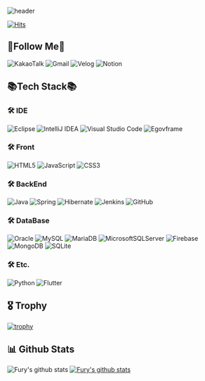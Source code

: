 ![header](https://capsule-render.vercel.app/api?type=waving&color=gradient&height=120&animation=fadeIn&section=footer&text=🚗🚘🚛&fontAlign=70)

[![Hits](https://hits.seeyoufarm.com/api/count/incr/badge.svg?url=https%3A%2F%2Fgithub.com%2Fhichang4u%2Fhit-counter&count_bg=%2379C83D&title_bg=%23555555&icon=&icon_color=%23E7E7E7&title=visited&edge_flat=false)](https://github.com/hichang4u)

## 🚀Follow Me🚀
<!-- # SNS -->
![KakaoTalk](https://img.shields.io/badge/kakaotalk-ffcd00.svg?style=plastic&logo=kakaotalk&logoColor=000000)
![Gmail](https://img.shields.io/badge/Gmail-D14836?style=plastic&logo=gmail&logoColor=white)
![Velog](https://img.shields.io/badge/Velog-20C997?style=plastic&logo=Velog&logoColor=000000)
![Notion](https://img.shields.io/badge/Notion-%23000000.svg?style=plastic&logo=notion&logoColor=white)

## 📚Tech Stack📚

### 🛠️ IDE
![Eclipse](https://img.shields.io/badge/Eclipse-FE7A16.svg?style=flat&logo=Eclipse&logoColor=white)
![IntelliJ IDEA](https://img.shields.io/badge/IntelliJIDEA-000000.svg?style=flat&logo=intellij-idea&logoColor=white)
![Visual Studio Code](https://img.shields.io/badge/Visual%20Studio%20Code-0078d7.svg?style=flat&logo=visual-studio-code&logoColor=white)
![Egovframe](https://img.shields.io/badge/Egovframe-1b2ba2.svg?style=flat&logo=E&logoColor=white)

### 🛠️ Front
![HTML5](https://img.shields.io/badge/html5-%23E34F26.svg?style=flat&logo=html5&logoColor=white)
![JavaScript](https://img.shields.io/badge/javascript-%23323330.svg?style=flat&logo=javascript&logoColor=%23F7DF1E)
![CSS3](https://img.shields.io/badge/css3-%231572B6.svg?style=flat&logo=css3&logoColor=white)

### 🛠️ BackEnd
![Java](https://img.shields.io/badge/java-%23ED8B00.svg?style=flat&logo=openjdk&logoColor=white)
![Spring](https://img.shields.io/badge/spring-%236DB33F.svg?style=flat&logo=spring&logoColor=white)
![Hibernate](https://img.shields.io/badge/Hibernate-59666C?style=flat&logo=Hibernate&logoColor=white)
![Jenkins](https://img.shields.io/badge/jenkins-%232C5263.svg?style=flat&logo=jenkins&logoColor=white)
![GitHub](https://img.shields.io/badge/github-%23121011.svg?style=flat&logo=github&logoColor=white)

### 🛠️ DataBase
![Oracle](https://img.shields.io/badge/Oracle-F80000?style=flat&logo=oracle&logoColor=white)
![MySQL](https://img.shields.io/badge/mysql-%2300f.svg?style=flat&logo=mysql&logoColor=white)
![MariaDB](https://img.shields.io/badge/MariaDB-003545?style=flat&logo=mariadb&logoColor=white)
![MicrosoftSQLServer](https://img.shields.io/badge/Microsoft%20SQL%20Server-CC2927?style=flat&logo=microsoft%20sql%20server&logoColor=white)
![Firebase](https://img.shields.io/badge/Firebase-039BE5?style=flat&logo=Firebase&logoColor=white)
![MongoDB](https://img.shields.io/badge/MongoDB-%234ea94b.svg?style=flat&logo=mongodb&logoColor=white)
![SQLite](https://img.shields.io/badge/sqlite-%2307405e.svg?style=flat&logo=sqlite&logoColor=white)

### 🛠️ Etc.
![Python](https://img.shields.io/badge/python-3670A0?style=flat&logo=python&logoColor=ffdd54)
![Flutter](https://img.shields.io/badge/Flutter-%2302569B.svg?style=flat&logo=Flutter&logoColor=white)

## 🎖️ Trophy
[![trophy](https://github-profile-trophy.vercel.app/?username=hichang4u&row=1)](https://github.com/ryo-ma/github-profile-trophy)

## 📊 Github Stats
![Fury's github stats](https://github-readme-stats.vercel.app/api?username=hichang4u&show_icons=true&theme=transparent)
[![Fury's github stats](https://github-readme-stats.vercel.app/api/top-langs/?username=hichang4u&show_icons=true&hide_border=true&title_color=004386&icon_color=004386&layout=compact&theme=transparent)](https://github.com/hichang4u)

<!--
## 🎖️ Ranking
[![Solved.ac
프로필](http://mazassumnida.wtf/api/v2/generate_badge?boj=hichang4u)](https://solved.ac/hichang4u)
-->

